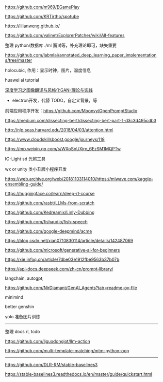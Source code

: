 
https://github.com/m969/EGamePlay

https://github.com/KRTirtho/spotube


https://lilianweng.github.io/


https://github.com/valinet/ExplorerPatcher/wiki/All-features


整理 python/数据库 ./ml 面试等，补充理论即可，缺失重要


https://github.com/labmlai/annotated_deep_learning_paper_implementations/tree/master


holocubic, 作用：显示时钟，图片，温度信息


huawei ai tutorial


[深度学习之图像翻译与风格化GAN-理论与实践](https://www.bilibili.com/video/BV1Wr4y1b77B)


- electron开发，代替 TODO，自定义背景，等


前端应用程序开发：https://github.com/Moonvy/OpenPromptStudio

https://medium.com/dissecting-bert/dissecting-bert-part-1-d3c3d495cdb3

http://nlp.seas.harvard.edu/2018/04/03/attention.html

https://www.cloudskillsboost.google/journeys/118


https://mp.weixin.qq.com/s/WXoSnUXjrn_6EzSM1MQPTw


IC-Light sd 光照工具

wx or unity 类小丑牌小程序开发


https://web.archive.org/web/20181103114010/https://mlwave.com/kaggle-ensembling-guide/

https://huggingface.co/learn/deep-rl-course


https://github.com/rasbt/LLMs-from-scratch

https://github.com/Kedreamix/Linly-Dubbing

https://github.com/fishaudio/fish-speech

https://github.com/google-deepmind/acme


https://blog.csdn.net/xian0710830114/article/details/142487069


https://github.com/microsoft/generative-ai-for-beginners


https://xie.infoq.cn/article/7dbe03e1912fbe9563b37b07b


https://api-docs.deepseek.com/zh-cn/prompt-library/

langchain, autogpt;

https://github.com/NirDiamant/GenAI_Agents?tab=readme-ov-file


minimind

better genshin

yolo 准备图片训练


--------

整理 docs rl, todo

https://github.com/liguodongiot/llm-action

https://github.com/multi-template-matching/mtm-python-oop


----------

https://github.com/DLR-RM/stable-baselines3


https://stable-baselines3.readthedocs.io/en/master/guide/quickstart.html
